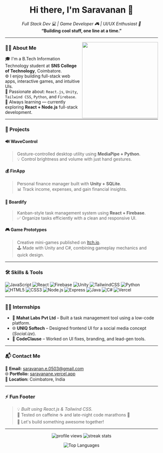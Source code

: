 <h1 align="center">Hi there, I'm Saravanan 👋</h1>
<p align="center">
  <i>Full Stack Dev 💻 | Game Developer 🎮 | UI/UX Enthusiast 🎨</i><br/>
  <b>“Building cool stuff, one line at a time.”</b>
</p>

---

<img align="right" src="https://media.giphy.com/media/qgQUggAC3Pfv687qPC/giphy.gif" width="250"/>

### 👨‍💻 About Me

🎓 I'm a B.Tech Information Technology student at **SNS College of Technology**, Coimbatore.  
⚙️ I enjoy building full-stack web apps, interactive games, and intuitive UIs.  
🎯 Passionate about: `React.js`, `Unity`, `Tailwind CSS`, `Python`, and `Firebase`.  
🧠 Always learning — currently exploring **React + Node.js** full-stack development.

---

### 🚀 Projects

#### 🔊 WaveControl
> Gesture-controlled desktop utility using **MediaPipe + Python**.  
> 💡 Control brightness and volume with just hand gestures.

#### 💰 FinApp
> Personal finance manager built with **Unity + SQLite**.  
> 📊 Track income, expenses, and gain financial insights.

#### 🧠 Boardify
> Kanban-style task management system using **React + Firebase**.  
> ✅ Organize tasks efficiently with a clean and responsive UI.

#### 🎮 Game Prototypes
> Creative mini-games published on [Itch.io](https://noah03.itch.io/).  
> 🕹️ Made with Unity and C#, combining gameplay mechanics and quick design.

---

### 🛠️ Skills & Tools

![JavaScript](https://img.shields.io/badge/JavaScript-F7DF1E?logo=javascript&logoColor=black&style=flat-square)
![React](https://img.shields.io/badge/React-20232A?logo=react&logoColor=61DAFB&style=flat-square)
![Firebase](https://img.shields.io/badge/Firebase-ffca28?logo=firebase&logoColor=black&style=flat-square)
![Unity](https://img.shields.io/badge/Unity-100000?logo=unity&logoColor=white&style=flat-square)
![TailwindCSS](https://img.shields.io/badge/Tailwind_CSS-38B2AC?logo=tailwind-css&logoColor=white&style=flat-square)
![Python](https://img.shields.io/badge/Python-3776AB?logo=python&logoColor=white&style=flat-square)
![HTML5](https://img.shields.io/badge/HTML5-E34F26?logo=html5&logoColor=white&style=flat-square)
![CSS3](https://img.shields.io/badge/CSS3-1572B6?logo=css3&logoColor=white&style=flat-square)
![Node.js](https://img.shields.io/badge/Node.js-339933?logo=node.js&logoColor=white&style=flat-square)
![Express](https://img.shields.io/badge/Express.js-000000?logo=express&logoColor=white&style=flat-square)
![Java](https://img.shields.io/badge/Java-007396?logo=java&logoColor=white&style=flat-square)
![C#](https://img.shields.io/badge/C%23-239120?logo=c-sharp&logoColor=white&style=flat-square)
![Vercel](https://img.shields.io/badge/Vercel-000000?logo=vercel&logoColor=white&style=flat-square)


---

### 🧑‍💼 Internships

- 🏢 **Mahat Labs Pvt Ltd** – Built a task management tool using a low-code platform.  
- 🌐 **UNIQ Softech** – Designed frontend UI for a social media concept (*Social.ize*).  
- 🔧 **CodeClause** – Worked on UI fixes, branding, and lead-gen tools.

---

### 📬 Contact Me

📧 **Email:** [saravanan.e.0503@gmail.com](mailto:saravanan.e.0503@gmail.com)  
🌐 **Portfolio:** [saravanane.vercel.app](https://saravanane.vercel.app)  
📍 **Location:** Coimbatore, India

---

### ⚡ Fun Footer  
> 💡 *Built using React.js & Tailwind CSS.*  
> 🧪 Tested on caffeine ☕ and late-night code marathons 🌙  
> 🚀 Let's build something awesome together!

---

<p align="center">
  <img src="https://komarev.com/ghpvc/?username=Saravanan-e-2003&style=flat-square&color=brightgreen" alt="profile views"/>
  <img src="https://github-readme-streak-stats.herokuapp.com/?user=Saravanan-e-2003&theme=tokyonight" alt="streak stats"/>
</p>

<p align="center">
  <img src="https://github-readme-stats.vercel.app/api/top-langs/?username=Saravanan-e-2003&layout=compact&theme=radical" alt="Top Languages"/>
</p>
